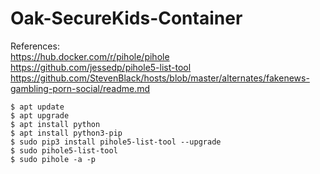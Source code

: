 # Oak-SecureKids-Container

References:  
https://hub.docker.com/r/pihole/pihole  
https://github.com/jessedp/pihole5-list-tool  
https://github.com/StevenBlack/hosts/blob/master/alternates/fakenews-gambling-porn-social/readme.md  

    $ apt update   
    $ apt upgrade         
    $ apt install python  
    $ apt install python3-pip
    $ sudo pip3 install pihole5-list-tool --upgrade
    $ sudo pihole5-list-tool
    $ sudo pihole -a -p
 
